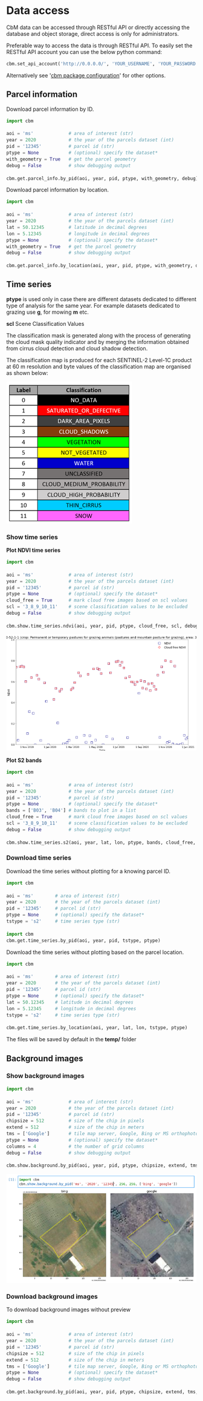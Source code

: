 # Data access

CbM data can be accessed through RESTful API or directly accessing the
database and object storage, direct access is only for administrators.

Preferable way to access the data is through RESTful API.
To easily set the RESTful API account you can use the below python command:
```python
cbm.set_api_account('http://0.0.0.0/', 'YOUR_USERNAME', 'YOUR_PASSWORD')
```
Alternatively see '[cbm package configuration](https://jrc-cbm.readthedocs.io/en/latest/cbm_config.html)' for other options.


## Parcel information

Download parcel information by ID.
```python
import cbm

aoi = 'ms'             # area of interest (str)
year = 2020            # the year of the parcels dataset (int)
pid = '12345'          # parcel id (str)
ptype = None           # (optional) specify the dataset*
with_geometry = True   # get the parcel geometry
debug = False          # show debugging output

cbm.get.parcel_info.by_pid(aoi, year, pid, ptype, with_geometry, debug)
```

Download parcel information by location.
```python
import cbm

aoi = 'ms'             # area of interest (str)
year = 2020            # the year of the parcels dataset (int)
lat = 50.12345         # latitude in decimal degrees
lon = 5.12345          # longitude in decimal degrees
ptype = None           # (optional) specify the dataset*
with_geometry = True   # get the parcel geometry
debug = False          # show debugging output

cbm.get.parcel_info.by_location(aoi, year, pid, ptype, with_geometry, debug)
```


## Time series

**ptype** is used only in case there are different datasets dedicated to different type of analysis for the same year.
For example datasets dedicated to grazing use **g**, for mowing **m** etc.


**scl** Scene Classification Values

The classification mask is generated along with the process of generating
the cloud mask quality indicator and by merging the information obtained
from cirrus cloud detection and cloud shadow detection.

The classification map is produced for each SENTINEL-2 Level-1C product
at 60 m resolution and byte values of the classification map are organised as shown below:

![](https://raw.githubusercontent.com/konanast/cbm_media/main/scl_02.png)


### Show time series

**Plot NDVI time series**
```python
import cbm

aoi = 'ms'             # area of interest (str)
year = 2020            # the year of the parcels dataset (int)
pid = '12345'          # parcel id (str)
ptype = None           # (optional) specify the dataset*
cloud_free = True      # mark cloud free images based on scl values
scl = '3_8_9_10_11'    # scene classification values to be excluded
debug = False          # show debugging output

cbm.show.time_series.ndvi(aoi, year, pid, ptype, cloud_free, scl, debug)
```
![](https://raw.githubusercontent.com/konanast/cbm_media/main/show_ts_ndvi_01.png)

**Plot S2 bands**
```python
import cbm

aoi = 'ms'             # area of interest (str)
year = 2020            # the year of the parcels dataset (int)
pid = '12345'          # parcel id (str)
ptype = None           # (optional) specify the dataset*
bands = ['B03', 'B04'] # bands to plot in a list
cloud_free = True      # mark cloud free images based on scl values
scl = '3_8_9_10_11'    # scene classification values to be excluded
debug = False          # show debugging output

cbm.show.time_series.s2(aoi, year, lat, lon, ptype, bands, cloud_free, scl, debug)
```


### Download time series

Download the time series without plotting for a knowing parcel ID.
```python
import cbm

aoi = 'ms'        # area of interest (str)
year = 2020       # the year of the parcels dataset (int)
pid = '12345'     # parcel id (str)
ptype = None      # (optional) specify the dataset*
tstype = 's2'     # time series type (str)

import cbm
cbm.get.time_series.by_pid(aoi, year, pid, tstype, ptype)
```

Download the time series without plotting based on the parcel location.
```python
import cbm

aoi = 'ms'        # area of interest (str)
year = 2020       # the year of the parcels dataset (int)
pid = '12345'     # parcel id (str)
ptype = None      # (optional) specify the dataset*
lat = 50.12345    # latitude in decimal degrees
lon = 5.12345     # longitude in decimal degrees
tstype = 's2'     # time series type (str)

cbm.get.time_series.by_location(aoi, year, lat, lon, tstype, ptype)
```

The files will be saved by default in the **temp/** folder


## Background images


### Show background images


```python
import cbm

aoi = 'ms'             # area of interest (str)
year = 2020            # the year of the parcels dataset (int)
pid = '12345'          # parcel id (str)
chipsize = 512         # size of the chip in pixels
extend = 512           # size of the chip in meters
tms = ['Google']       # tile map server, Google, Bing or MS orthophotos
ptype = None           # (optional) specify the dataset*
columns = 4            # the number of grid columns
debug = False          # show debugging output

cbm.show.background.by_pid(aoi, year, pid, ptype, chipsize, extend, tms, ptype, columns, debug)
```

![](https://raw.githubusercontent.com/konanast/cbm_media/main/show_bg_01.png)


### Download background images

To download background images without preview 
```python
import cbm

aoi = 'ms'             # area of interest (str)
year = 2020            # the year of the parcels dataset (int)
pid = '12345'          # parcel id (str)
chipsize = 512         # size of the chip in pixels
extend = 512           # size of the chip in meters
tms = ['Google']       # tile map server, Google, Bing or MS orthophotos
ptype = None           # (optional) specify the dataset*
debug = False          # show debugging output

cbm.get.background.by_pid(aoi, year, pid, ptype, chipsize, extend, tms, ptype, debug)
```
